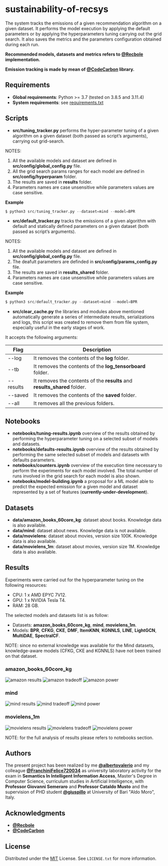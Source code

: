 # sustainability-of-recsys
The system tracks the emissions of a given recommendation algorithm on a given dataset. It performs the model execution by applying the default parameters or by applying the hyperparameters tuning carrying out the grid search. It also saves the metrics and the parameters configuration obtained during each run.

**Recommended models, datasets and metrics refers to [@Recbole](https://recbole.io/) implementation.**

**Emission tracking is made by mean of [@CodeCarbon](https://mlco2.github.io/codecarbon/) library.**


## Requirements
* **Global requirements**: Python >= 3.7 (tested on 3.8.5 and 3.11.4)
* **System requirements**: see [requirements.txt](https://github.com/albertovalerio/sustainability-of-recsys/blob/main/requirements.txt)


## Scripts

* **src/tuning_tracker.py** performs the hyper-parameter tuning of a given algorithm on a given dataset (both passed as script’s arguments), carrying out grid-search.

NOTES:
1. All the available models and dataset are defined in **src/config/global_config.py** file.
2. All the grid search params ranges for each model are defined in **src/config/hyperparam** folder.
3. The results are saved in **results** folder.
4. Parameters names are case unsensitive while parameters values are case sensitive.

**Example**
```python
$ python3 src/tuning_tracker.py --dataset=mind --model=BPR
```
* **src/default_tracker.py** tracks the emissions of a given algorithm with default and statically defined parameters on a given dataset (both passed as script’s arguments).

NOTES:
1. All the available models and dataset are defined in **src/config/global_config.py** file.
2. The deafult parameters are definded in **src/config/params_config.py** file.
3. The results are saved in **results_shared** folder.
4. Parameters names are case unsensitive while parameters values are case sensitive.

**Example**
```python
$ python3 src/default_tracker.py --dataset=mind --model=BPR
```
* **src/clear_cache.py** the libraries and modules above mentioned automatically generate a series of intermediate results, serializations and logs, this script was created to remove them from file system, especially useful in the early stages of work.

It accepts the following arguments:

| Flag | Description |
|---|---|
|--log|It removes the contents of the **log** folder.|
|--tb|It removes the contents of the **log_tensorboard** folder.|
|--results|It removes the contents of the **results** and **results_shared** folder.|
|--saved|It removes the contents of the **saved** folder.|
|--all|It removes all the previous folders.|


## Notebooks
* **notebooks/tuning-results.ipynb** overview of the results obtained by performing the hyperparameter tuning on a selected subset of models and datasets.
* **notebooks/defaults-results.ipynb** overview of the results obtained by performing the same selected subset of models and datasets with defaults parameters.
* **notebooks/counters.ipynb** overview of the execution time necessary to perform the experiments for each model involved. The total number of runs involved in the grid search for each model is also shown.
* **notebooks/model-building.ipynb** a proposal for a ML model able to predict the expected emission for a given model and dataset represented by a set of features (**currently-under-development**).

## Datasets

* **data/amazon_books_60core_kg**: dataset about books. Knowledge data is also available.
* **data/mind**: dataset about news. Knowledge data is not available.
* **data/movielens**: dataset about movies, version size 100K. Knowledge data is also available.
* **data/movielens_1m**: dataset about movies, version size 1M. Knowledge data is also available.

## Results

Experiments were carried out for the hyperparameter tuning on the following resources:

* CPU: 1 x AMD EPYC 7V12.
* GPU: 1 x NVIDIA Tesla T4.
* RAM: 28 GB.

The selected models and datasets list is as follow:

* Datasets: **amazon_books_60core_kg**, **mind**, **movielens_1m**.
* Models: **BPR**, **CFKG**, **CKE**, **DMF**, **ItemKNN**, **KGNNLS**, **LINE**, **LightGCN**, **MultiDAE**, **SpectralCF**.

NOTE: since no external knowledge was available for the Mind datasets, knowledge-aware models (CFKG, CKE and KGNNLS) have not been trained on that dataset.

### amazon_books_60core_kg

![amazon results](/graphs/amazon_results.png)
![amazon tradeoff](/graphs/amazon_tradeoff.png)
![amazon power](/graphs/amazon_power.png)

### mind

![mind results](/graphs/mind_results.png)
![mind tradeoff](/graphs/mind_tradeoff.png)
![mind power](/graphs/mind_power.png)

### movielens_1m

![movielens results](/graphs/movielens_results.png)
![movielens tradeoff](/graphs/movielens_tradeoff.png)
![movielens power](/graphs/movielens_power.png)

NOTE: for the full analysis of results please refers to notebooks section.

## Authors

The present project has been realized by me **[@albertovalerio](https://github.com/albertovalerio)** and my colleague **[@FranchiniFelice720034](https://github.com/FranchiniFelice720034)** as university laboratory activity for the exam in **Semantics In Intelligent Information Access**, Master's Degree in Computer Science, curriculum studies in Artificial Intelligence, with **Professor Giovanni Semeraro** and **Professor Cataldo Musto** and the supervision of PHD student **[@giuspillo](https://github.com/giuspillo)** at University of Bari "Aldo Moro", Italy.

## Acknowledgments

- **[@Recbole](https://recbole.io/)**
- **[@CodeCarbon](https://mlco2.github.io/codecarbon/)**

## License

Distributed under the [MIT](https://choosealicense.com/licenses/mit/) License. See `LICENSE.txt` for more information.